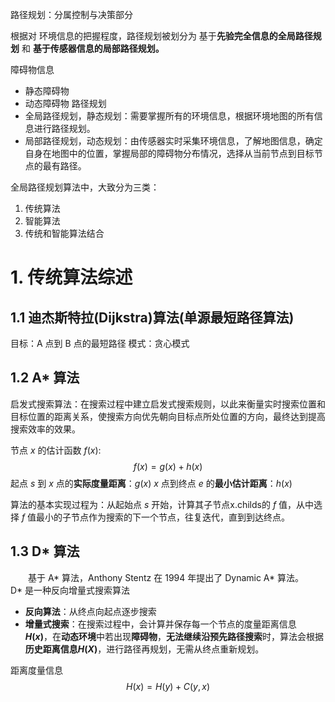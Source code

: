 路径规划：分属控制与决策部分

根据对 环境信息的把握程度，路径规划被划分为 基于**先验完全信息的全局路径规划** 和 **基于传感器信息的局部路径规划。**

障碍物信息
+ 静态障碍物
+ 动态障碍物
路径规划
+ 全局路径规划，静态规划：需要掌握所有的环境信息，根据环境地图的所有信息进行路径规划。
+ 局部路径规划，动态规划：由传感器实时采集环境信息，了解地图信息，确定自身在地图中的位置，掌握局部的障碍物分布情况，选择从当前节点到目标节点的最有路径。

全局路径规划算法中，大致分为三类：
1. 传统算法
2. 智能算法
3. 传统和智能算法结合

# 1. 传统算法综述
## 1.1 迪杰斯特拉(Dijkstra)算法(单源最短路径算法)
目标：A 点到 B 点的最短路径
模式：贪心模式
## 1.2 A* 算法
启发式搜索算法：在搜索过程中建立启发式搜索规则，以此来衡量实时搜索位置和目标位置的距离关系，使搜索方向优先朝向目标点所处位置的方向，最终达到提高搜索效率的效果。

节点 $x$ 的估计函数 $f(x)$:
$$
f(x) = g(x) + h(x)
$$
起点 $s$ 到 $x$ 点的**实际度量距离**：$g(x)$
$x$ 点到终点 $e$ 的**最小估计距离**：$h(x)$

算法的基本实现过程为：从起始点 $s$ 开始，计算其子节点$\text{x.childs}$的 $f$ 值，从中选择 $f$ 值最小的子节点作为搜索的下一个节点，往复迭代，直到到达终点。
## 1.3 D* 算法
&emsp;&emsp;基于 A* 算法，Anthony Stentz 在 1994 年提出了 Dynamic A* 算法。
&emsp;&emsp;D* 是一种反向增量式搜索算法
+ **反向算法**：从终点向起点逐步搜索
+ **增量式搜索**：在搜索过程中，会计算并保存每一个节点的度量距离信息 **$H(x)$**，在**动态环境**中若出现**障碍物**，**无法继续沿预先路径搜索**时，算法会根据**历史距离信息$H(X)$**，进行路径再规划，无需从终点重新规划。

距离度量信息
$$
H(x) = H(y) + C(y, x)
$$
